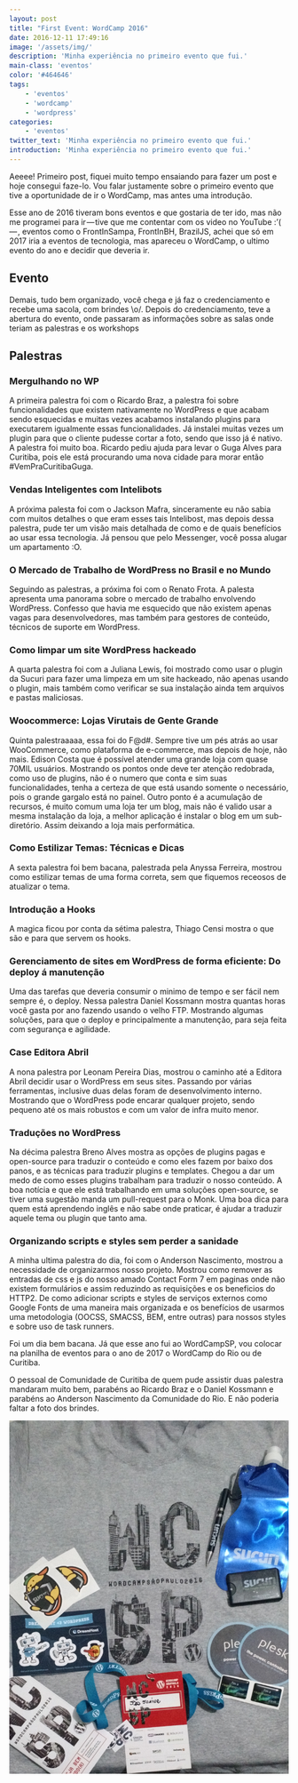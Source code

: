 ```yaml
---
layout: post
title: "First Event: WordCamp 2016"
date: 2016-12-11 17:49:16
image: '/assets/img/'
description: 'Minha experiência no primeiro evento que fui.'
main-class: 'eventos'
color: '#464646'
tags: 
    - 'eventos'
    - 'wordcamp'
    - 'wordpress'
categories:
    - 'eventos'
twitter_text: 'Minha experiência no primeiro evento que fui.'
introduction: 'Minha experiência no primeiro evento que fui.'
---
```


Aeeee! Primeiro post, fiquei muito tempo ensaiando para fazer um post e hoje consegui faze-lo. Vou falar justamente sobre o primeiro evento que tive a oportunidade de ir o WordCamp, mas antes uma introdução.

Esse ano de 2016 tiveram bons eventos e que gostaria de ter ido, mas não me programei para ir — tive que me contentar com os video no YouTube :’( — , eventos como o FrontInSampa, FrontInBH, BrazilJS, achei que só em 2017 iria a eventos de tecnologia, mas apareceu o WordCamp, o ultimo evento do ano e decidir que deveria ir.

## Evento

Demais, tudo bem organizado, você chega e já faz o credenciamento e recebe uma sacola, com brindes \o/. Depois do credenciamento, teve a abertura do evento, onde passaram as informações sobre as salas onde teriam as palestras e os workshops

## Palestras

### Mergulhando no WP

A primeira palestra foi com o Ricardo Braz, a palestra foi sobre funcionalidades que existem nativamente no WordPress e que acabam sendo esquecidas e muitas vezes acabamos instalando plugins para executarem igualmente essas funcionalidades. Já instalei muitas vezes um plugin para que o cliente pudesse cortar a foto, sendo que isso já é nativo. A palestra foi muito boa. Ricardo pediu ajuda para levar o Guga Alves para Curitiba, pois ele está procurando uma nova cidade para morar então #VemPraCuritibaGuga.

### Vendas Inteligentes com Intelibots

A próxima palesta foi com o Jackson Mafra, sinceramente eu não sabia com muitos detalhes o que eram esses tais Intelibost, mas depois dessa palestra, pude ter um visão mais detalhada de como e de quais benefícios ao usar essa tecnologia. Já pensou que pelo Messenger, você possa alugar um apartamento :O.

### O Mercado de Trabalho de WordPress no Brasil e no Mundo

Seguindo as palestras, a próxima foi com o Renato Frota. A palesta apresenta uma panorama sobre o mercado de trabalho envolvendo WordPress. Confesso que havia me esquecido que não existem apenas vagas para desenvolvedores, mas também para gestores de conteúdo, técnicos de suporte em WordPress.

### Como limpar um site WordPress hackeado
A quarta palestra foi com a Juliana Lewis, foi mostrado como usar o plugin da Sucuri para fazer uma limpeza em um site hackeado, não apenas usando o plugin, mais também como verificar se sua instalação ainda tem arquivos e pastas maliciosas.

### Woocommerce: Lojas Virutais de Gente Grande

Quinta palestraaaaa, essa foi do F@d#. Sempre tive um pés atrás ao usar WooCommerce, como plataforma de e-commerce, mas depois de hoje, não mais. Edison Costa que é possível atender uma grande loja com quase 70MIL usuários. Mostrando os pontos onde deve ter atenção redobrada, como uso de plugins, não é o numero que conta e sim suas funcionalidades, tenha a certeza de que está usando somente o necessário, pois o grande gargalo está no painel. Outro ponto é a acumulação de recursos, é muito comum uma loja ter um blog, mais não é valido usar a mesma instalação da loja, a melhor aplicação é instalar o blog em um sub-diretório. Assim deixando a loja mais performática.

### Como Estilizar Temas: Técnicas e Dicas

A sexta palestra foi bem bacana, palestrada pela Anyssa Ferreira, mostrou como estilizar temas de uma forma correta, sem que fiquemos receosos de atualizar o tema.

### Introdução a Hooks
A magica ficou por conta da sétima palestra, Thiago Censi mostra o que são e para que servem os hooks.

### Gerenciamento de sites em WordPress de forma eficiente: Do deploy á manutenção

Uma das tarefas que deveria consumir o minimo de tempo e ser fácil nem sempre é, o deploy. Nessa palestra Daniel Kossmann mostra quantas horas você gasta por ano fazendo usando o velho FTP. Mostrando algumas soluções, para que o deploy e principalmente a manutenção, para seja feita com segurança e agilidade.

### Case Editora Abril

A nona palestra por Leonam Pereira Dias, mostrou o caminho até a Editora Abril decidir usar o WordPress em seus sites. Passando por várias ferramentas, inclusive duas delas foram de desenvolvimento interno. Mostrando que o WordPress pode encarar qualquer projeto, sendo pequeno até os mais robustos e com um valor de infra muito menor.

### Traduções no WordPress
Na décima palestra Breno Alves mostra as opções de plugins pagas e open-source para traduzir o conteúdo e como eles fazem por baixo dos panos, e as técnicas para traduzir plugins e templates. Chegou a dar um medo de como esses plugins trabalham para traduzir o nosso conteúdo. A boa notícia e que ele está trabalhando em uma soluções open-source, se tiver uma sugestão manda um pull-request para o Monk. Uma boa dica para quem está aprendendo inglês e não sabe onde praticar, é ajudar a traduzir aquele tema ou plugin que tanto ama.

### Organizando scripts e styles sem perder a sanidade

A minha ultima palestra do dia, foi com o Anderson Nascimento, mostrou a necessidade de organizarmos nosso projeto. Mostrou como remover as entradas de css e js do nosso amado Contact Form 7 em paginas onde não existem formulários e assim reduzindo as requisições e os beneficios do HTTP2. De como adicionar scripts e styles de serviços externos como Google Fonts de uma maneira mais organizada e os benefícios de usarmos uma metodologia (OOCSS, SMACSS, BEM, entre outras) para nossos styles e sobre uso de task runners.

Foi um dia bem bacana. Já que esse ano fui ao WordCampSP, vou colocar na planilha de eventos para o ano de 2017 o WordCamp do Rio ou de Curitiba.

O pessoal de Comunidade de Curitiba de quem pude assistir duas palestra mandaram muito bem, parabéns ao Ricardo Braz e o Daniel Kossmann e parabéns ao Anderson Nascimento da Comunidade do Rio.
E não poderia faltar a foto dos brindes.

![alt text](/assets/img/wordcamp-2016/brindes-wordcamp-2016.png "Camiseta na cor cinza com estampa do logo WordCamp São Paulo com brindas espalhados por cima dela.")